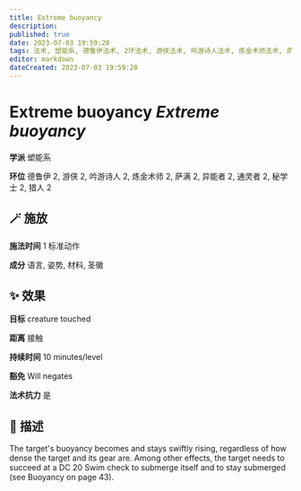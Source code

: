 ```yaml
---
title: Extreme buoyancy
description: 
published: true
date: 2023-07-03 19:59:28
tags: 法术, 塑能系, 德鲁伊法术, 2环法术, 游侠法术, 吟游诗人法术, 炼金术师法术, 萨满法术, 异能者法术, 通灵者法术, 秘学士法术, 猎人法术
editor: markdown
dateCreated: 2023-07-03 19:59:28
---
```


# **Extreme buoyancy** *Extreme buoyancy*

**学派** 塑能系 

**环位** 德鲁伊 2, 游侠 2, 吟游诗人 2, 炼金术师 2, 萨满 2, 异能者 2, 通灵者 2, 秘学士 2, 猎人 2

## 🪄 施放

**施法时间** 1 标准动作

**成分** 语言, 姿势, 材料, 圣徽

## ✨ 效果 

**目标** creature touched 

**距离** 接触  

**持续时间** 10 minutes/level 

**豁免** Will negates

**法术抗力** 是

## 📖 描述

The target's buoyancy becomes and stays swiftly rising, regardless of how dense the target and its gear are. Among other effects, the target needs to succeed at a DC 20 Swim check to submerge itself and to stay submerged (see Buoyancy on page 43).
    